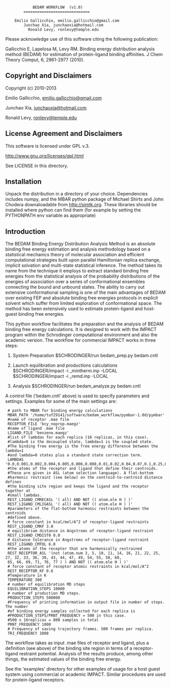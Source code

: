 		        BEDAM WORKFLOW  (v1.0)
		    =============================

		Emilio Gallicchio, emilio.gallicchio@gmail.com
		  	Junchao Xia, junchaoxia@hotmail.com
			  Ronald Levy, ronlevy@temple.edu 

 Please acknowledge use of this software citing the following publication:

  Gallicchio E, Lapelosa M, Levy RM. Binding energy distribution
  analysis method (BEDAM) for estimation of protein-ligand binding
  affinities. J Chem Theory Comput, 6, 2961-2977 (2010).

 Copyright and Disclaimers
 -------------------------

 Copyright (c) 2010-2013 

 Emilio Gallicchio, emilio.gallicchio@gmail.com

 Junchao Xia, junchaoxia@hotmail.com

 Ronald Levy, ronlevy@temple.edu

 License Agreement and Disclaimers
 ---------------------------------

 This software is licensed under GPL v.3.
 
 http://www.gnu.org/licenses/gpl.html

 See LICENSE in this directory.

 Installation
 ------------

 Unpack the distribution in a directory of your choice. Dependencies
 includes numpy, and the MBAR python package of Michael Shirts and
 John Chodera downaloadable from http://simtk.org. These libraries
 should be installed where python can find them (for example by
 setting the PYTHONPATH env variable as appropriate)

 Introduction
 ------------

 The BEDAM Binding Energy Distribution Analysis Method is an absolute
 binding free energy estimation and analysis methodology based on a
 statistical mechanics theory of molecular association and efficient
 computational strategies built upon parallel Hamiltonian replica
 exchange, implicit solvation and multi-state statistical
 inference. The method takes its name from the technique it employs to
 extract standard binding free energies from the statistical analysis
 of the probability distributions of the energies of association over
 a series of conformational ensembles connecting the bound and unbound
 states. The ability to carry out extensive conformational sampling is
 one of the main advantages of BEDAM over existing FEP and absolute
 binding free energies protocols in explicit solvent which suffer from
 limited exploration of conformational space. The method has been
 extensively used to estimate protein-ligand and host-guest binding
 free energies.

 This python workflow facilitates the preparation and the analysis of
 BEDAM binding free energy calculations. It is designed to work with
 the IMPACT program within the Schrodinger computational
 environment and also the academic version. The workflow for commercial
 IMPACT works in three steps:

1. System Preparation
 $SCHRODINGER/run bedam_prep.py bedam.cntl

2. Launch equilibration and productions calculations
$SCHRODINGER/impact -i <jobname>_mintherm.inp -LOCAL
$SCHRODINGER/impact -i <jobname>_remd.inp -LOCAL

3. Analysis
 $SCHRODINGER/run bedam_analyze.py bedam.cntl

A control file ('bedam.cntl' above) is used to specify parameters and
settings. Examples for some of the main settings are:

     # path to MBAR for binding energy calculations
     MBAR_PATH '/home/tuf29141/software/bedam_workflow/pymbar-1.0d/pymbar'
     #name of receptor .mae file
     RECEPTOR_FILE 'bcy_noprop.maegz'
     #name of ligand .mae file
     LIGAND_FILE 'benzene.maegz'
     #list of lambdas for each replica (16 replicas, in this case). 
     #lambda=0 is the decoupled state, lambda=1 is the coupled state.
     #The binding free energy is the free energy difference between the lambda=1
     #and lambda=0 states plus a standard state correction term.
     LAMBDAS '0.0,0.001,0.002,0.004,0.005,0.006,0.008,0.01,0.02,0.04,0.07,0.1,0.25,0.5,0.75,1.0'
     #the atoms of the receptor and ligand that define their centroids. 
     #These are given in ASL (atom selection language). A flat-bottom
     #harmonic restraint (see below) on the centroid-to-centroid distance defines
     #the binding site region and keeps the ligand and the receptor together at
     #small lambdas.
     REST_LIGAND_CMRECASL '( all) AND NOT (( atom.ele H ) )'
     REST_LIGAND_CMLIGASL '( all) AND NOT (( atom.ele H ) )'
     #parameters of the flat-bottom harmonic restraints between the centroids
     #defined above.
     # force constant in kcal/mol/A^2 of receptor-ligand restraints
     REST_LIGAND_CMKF 3.0
     # equilibrium distance in Angstroms of receptor-ligand restraint
     REST_LIGAND_CMDIST0 0.0
     # distance tolerance in Angstroms of receptor-ligand restraint
     REST_LIGAND_CMTOL 6.0
     #the atoms of the receptor that are harmonically restrained
     REST_RECEPTOR_ASL '(not (atom.num 3, 5, 10, 11, 14, 16, 21, 22, 25, 27, 32, 33, 36, 38, 43, 44, 47, 49, 54, 55, 58, 60,
     65, 66, 69, 71, 76, 77 ) ) AND NOT (( atom.ele H ) )'
     # force constant of receptor atomic restraints in kcal/mol/A^2
     REST_RECEPTOR_KF 0.6
     #Temperature in K
     TEMPERATURE 300
     # number of equilibration MD steps
     EQUILIBRATION_STEPS 10000
     # number of production MD steps.
     PRODUCTION_STEPS 500000
     #Frequency of printing information in output file in number of steps. The number
     #of binding energy samples collected for each replica is
     #PRODUCTION_STEPS/PRNT_FREQUENCY = 500 in this case.
     #500 x 16replicas = 800 samples in total
     PRNT_FREQUENCY 1000
     # Frequency of saving trajectory frames. 500 frames per replica.
     TRJ_FREQUENCY 1000
     
The workflow takes as input .mae files of receptor and ligand, plus a
definition (see above) of the binding site region in terms of
a receptor-ligand restraint potential. Analysis of the results produce,
among other things, the estimated values of the binding free energy.

See the 'examples' directory for other examples of usage for a host guest
system using commercial or academic IMPACT. Similar procedures are 
used for protein-ligand receptors.
